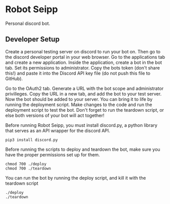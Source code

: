 # Robot Seipp

Personal discord bot.

## Developer Setup

Create a personal testing server on discord to run your bot on.  Then go to the discord developer portal in your web browser.  Go to the applications tab and create a new application.  Inside the application, create a bot in the bot tab.  Set its permissions to administrator. Copy the bots token (don't share this!) and paste it into the Discord API key file (do not push this file to GitHub). 

Go to the OAuth2 tab.  Generate a URL with the bot scope and administrator privilleges.  Copy the URL in a new tab, and add the bot to your test server.  Now the bot should be added to your server.  You can bring it to life by running the deployment script.  Make changes to the code and run the deployment script to test the bot.  Don't forget to run the teardown script, or else both versions of your bot will act together!


Before running Robot Seipp, you must install discord.py, a python library that serves as an API wrapper for the discord API. 

```
pip3 install discord.py
```

Before running the scripts to deploy and teardown the bot, make sure you have the proper permissions set up for them.

```	
chmod 700 ./deploy
chmod 700 ./teardown	
```

You can run the bot by running the deploy script, and kill it with the teardown script

```
./deploy
./teardown
```
